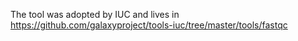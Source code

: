 The tool was adopted by IUC and lives in https://github.com/galaxyproject/tools-iuc/tree/master/tools/fastqc
